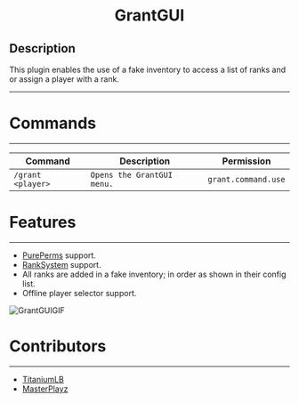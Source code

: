<div align="center">
  <h1>GrantGUI</h1>
</div>

## Description
This plugin enables the use of a fake inventory to access a list of ranks and or assign a player with a rank.
***
# Commands
***
Command | Description | Permission
--- | --- | ---
`/grant <player>` | `Opens the GrantGUI menu.` | `grant.command.use`

# Features
***
- [PurePerms](https://poggit.pmmp.io/p/PurePerms) support.
- [RankSystem](https://poggit.pmmp.io/p/RankSystem) support.
- All ranks are added in a fake inventory; in order as shown in their config list.
- Offline player selector support.

![GrantGUIGIF](https://cdn.discordapp.com/attachments/800684294070468648/867359529595043840/GrantUIGIF.gif)

# Contributors
***
- [TitaniumLB](https://github.com/TitaniumLB6571)
- [MasterPlayz](https://github.com/MASTERPLAYZ0000)